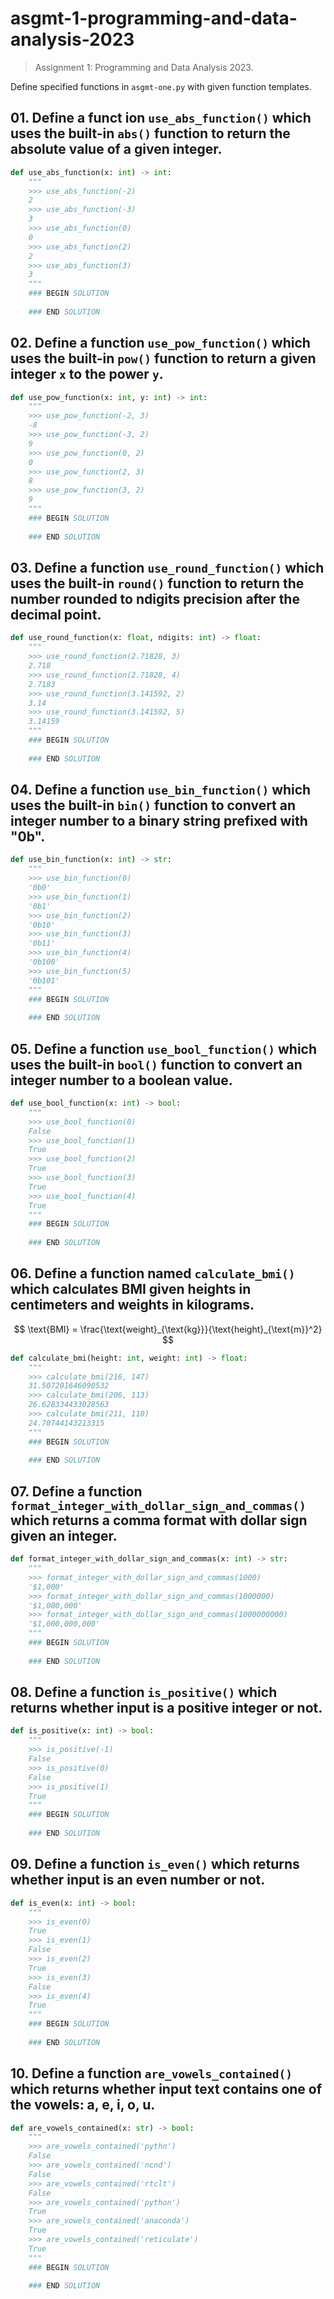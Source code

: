 # asgmt-1-programming-and-data-analysis-2023

> Assignment 1: Programming and Data Analysis 2023.

Define specified functions in `asgmt-one.py` with given function templates.

## 01. Define a funct ion `use_abs_function()` which uses the built-in `abs()` function to return the absolute value of a given integer.

```python
def use_abs_function(x: int) -> int:
    """
    >>> use_abs_function(-2)
    2
    >>> use_abs_function(-3)
    3
    >>> use_abs_function(0)
    0
    >>> use_abs_function(2)
    2
    >>> use_abs_function(3)
    3
    """
    ### BEGIN SOLUTION
    
    ### END SOLUTION
```

## 02. Define a function `use_pow_function()` which uses the built-in `pow()` function to return a given integer `x` to the power `y`.

```python
def use_pow_function(x: int, y: int) -> int:
    """
    >>> use_pow_function(-2, 3)
    -8
    >>> use_pow_function(-3, 2)
    9
    >>> use_pow_function(0, 2)
    0
    >>> use_pow_function(2, 3)
    8
    >>> use_pow_function(3, 2)
    9
    """
    ### BEGIN SOLUTION
    
    ### END SOLUTION
```

## 03. Define a function `use_round_function()` which uses the built-in `round()` function to return the number rounded to ndigits precision after the decimal point.

```python
def use_round_function(x: float, ndigits: int) -> float:
    """
    >>> use_round_function(2.71828, 3)
    2.718
    >>> use_round_function(2.71828, 4)
    2.7183
    >>> use_round_function(3.141592, 2)
    3.14
    >>> use_round_function(3.141592, 5)
    3.14159
    """
    ### BEGIN SOLUTION
    
    ### END SOLUTION
```

## 04. Define a function `use_bin_function()` which uses the built-in `bin()` function to convert an integer number to a binary string prefixed with "0b".

```python
def use_bin_function(x: int) -> str:
    """
    >>> use_bin_function(0)
    '0b0'
    >>> use_bin_function(1)
    '0b1'
    >>> use_bin_function(2)
    '0b10'
    >>> use_bin_function(3)
    '0b11'
    >>> use_bin_function(4)
    '0b100'
    >>> use_bin_function(5)
    '0b101'
    """
    ### BEGIN SOLUTION
    
    ### END SOLUTION
```

## 05. Define a function `use_bool_function()` which uses the built-in `bool()` function to convert an integer number to a boolean value.

```python
def use_bool_function(x: int) -> bool:
    """
    >>> use_bool_function(0)
    False
    >>> use_bool_function(1)
    True
    >>> use_bool_function(2)
    True
    >>> use_bool_function(3)
    True
    >>> use_bool_function(4)
    True
    """
    ### BEGIN SOLUTION
    
    ### END SOLUTION
```

## 06. Define a function named `calculate_bmi()` which calculates BMI given heights in centimeters and weights in kilograms.

$$
\text{BMI} = \frac{\text{weight}_{\text{kg}}}{\text{height}_{\text{m}}^2}
$$

```python
def calculate_bmi(height: int, weight: int) -> float:
    """
    >>> calculate_bmi(216, 147)
    31.507201646090532
    >>> calculate_bmi(206, 113)
    26.628334433028563
    >>> calculate_bmi(211, 110)
    24.70744143213315
    """
    ### BEGIN SOLUTION
    
    ### END SOLUTION
```

## 07. Define a function `format_integer_with_dollar_sign_and_commas()` which returns a comma format with dollar sign given an integer.

```python
def format_integer_with_dollar_sign_and_commas(x: int) -> str:
    """
    >>> format_integer_with_dollar_sign_and_commas(1000)
    '$1,000'
    >>> format_integer_with_dollar_sign_and_commas(1000000)
    '$1,000,000'
    >>> format_integer_with_dollar_sign_and_commas(1000000000)
    '$1,000,000,000'
    """
    ### BEGIN SOLUTION
    
    ### END SOLUTION
```

## 08. Define a function `is_positive()` which returns whether input is a positive integer or not.

```python
def is_positive(x: int) -> bool:
    """
    >>> is_positive(-1)
    False
    >>> is_positive(0)
    False
    >>> is_positive(1)
    True
    """
    ### BEGIN SOLUTION
    
    ### END SOLUTION
```

## 09. Define a function `is_even()` which returns whether input is an even number or not.

```python
def is_even(x: int) -> bool:
    """
    >>> is_even(0)
    True
    >>> is_even(1)
    False
    >>> is_even(2)
    True
    >>> is_even(3)
    False
    >>> is_even(4)
    True
    """
    ### BEGIN SOLUTION
    
    ### END SOLUTION
```

## 10. Define a function `are_vowels_contained()` which returns whether input text contains one of the vowels: a, e, i, o, u.

```python
def are_vowels_contained(x: str) -> bool:
    """
    >>> are_vowels_contained('pythn')
    False
    >>> are_vowels_contained('ncnd')
    False
    >>> are_vowels_contained('rtclt')
    False
    >>> are_vowels_contained('python')
    True
    >>> are_vowels_contained('anaconda')
    True
    >>> are_vowels_contained('reticulate')
    True
    """
    ### BEGIN SOLUTION
    
    ### END SOLUTION
```